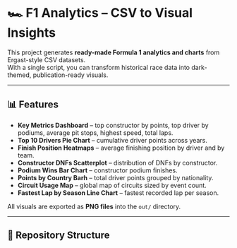 # 🏎️ F1 Analytics – CSV to Visual Insights

This project generates **ready-made Formula 1 analytics and charts** from Ergast-style CSV datasets.  
With a single script, you can transform historical race data into dark-themed, publication-ready visuals.

---

## 📊 Features

- **Key Metrics Dashboard** – top constructor by points, top driver by podiums, average pit stops, highest speed, total laps.  
- **Top 10 Drivers Pie Chart** – cumulative driver points across years.  
- **Finish Position Heatmaps** – average finishing position by driver and by team.  
- **Constructor DNFs Scatterplot** – distribution of DNFs by constructor.  
- **Podium Wins Bar Chart** – constructor podium finishes.  
- **Points by Country Barh** – total driver points grouped by nationality.  
- **Circuit Usage Map** – global map of circuits sized by event count.  
- **Fastest Lap by Season Line Chart** – fastest recorded lap per season.

All visuals are exported as **PNG files** into the `out/` directory.

---

## 📂 Repository Structure




